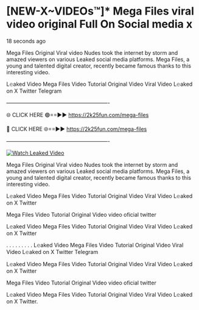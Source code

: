 # [NEW-X~VIDEOs™]* Mega Files viral video original Full On Social media x

18 seconds ago

Mega Files Original Viral video Nudes took the internet by storm and amazed viewers on various Leaked social media platforms. Mega Files, a young and talented digital creator, recently became famous thanks to this interesting video.

L𝚎aked Video Mega Files Video Tutorial Original Video Viral Video L𝚎aked on X Twitter Telegram

———————————————————-

🌐 CLICK HERE 🟢==►► https://2k25fun.com/mega-files

🔴 CLICK HERE 🌐==►► https://2k25fun.com/mega-files

———————————————————-

[![Watch Leaked Video](https://miro.medium.com/v2/resize:fit:828/format:webp/1*cilzJN44JGOrTw9NJCrNHA.gif "Watch Leaked Video")](https://2k25fun.com/mega-files)

Mega Files Original Viral video Nudes took the internet by storm and amazed viewers on various Leaked social media platforms. Mega Files, a young and talented digital creator, recently became famous thanks to this interesting video.

L𝚎aked Video Mega Files Video Tutorial Original Video Viral Video L𝚎aked on X Twitter

Mega Files Video Tutorial Original Video video oficial twitter

L𝚎aked Video Mega Files Video Tutorial Original Video Viral Video L𝚎aked on X Twitter

. . . . . . . . . L𝚎aked Video Mega Files Video Tutorial Original Video Viral Video L𝚎aked on X Twitter Telegram

L𝚎aked Video Mega Files Video Tutorial Original Video Viral Video L𝚎aked on X Twitter

Mega Files Video Tutorial Original Video video oficial twitter

L𝚎aked Video Mega Files Video Tutorial Original Video Viral Video L𝚎aked on X Twitter.